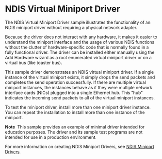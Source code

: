 NDIS Virtual Miniport Driver
============================

The NDIS Virtual Miniport Driver sample illustrates the functionality of an NDIS miniport driver without requiring a physical network adapter.

Because the driver does not interact with any hardware, it makes it easier to understand the miniport interface and the usage of various NDIS functions without the clutter of hardware-specific code that is normally found in a fully functional driver. The driver can be installed either manually using the Add Hardware wizard as a root enumerated virtual miniport driver or on a virtual bus (like toaster bus).

This sample driver demonstrates an NDIS virtual miniport driver. If a single instance of the virtual miniport exists, it simply drops the send packets and completes the send operation successfully. If there are multiple virtual miniport instances, the instances behave as if they were multiple network interface cards (NICs) plugged into a single Ethernet hub. This "hub" indicates the incoming send packets to all of the virtual miniport instances.

To test the miniport driver, install more than one miniport driver instance. You can repeat the installation to install more than one instance of the miniport.

**Note**  This sample provides an example of minimal driver intended for education purposes. The driver and its sample test programs are not intended for use in a production environment.

For more information on creating NDIS Miniport Drivers, see [NDIS Miniport Drivers](http://msdn.microsoft.com/en-us/library/windows/hardware/ff565949).

